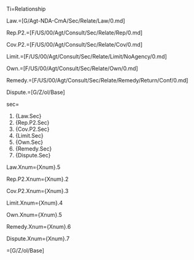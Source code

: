 Ti=Relationship

Law.=[G/Agt-NDA-CmA/Sec/Relate/Law/0.md]

Rep.P2.=[F/US/00/Agt/Consult/Sec/Relate/Rep/0.md]

Cov.P2.=[F/US/00/Agt/Consult/Sec/Relate/Cov/0.md]

Limit.=[F/US/00/Agt/Consult/Sec/Relate/Limit/NoAgency/0.md]

Own.=[F/US/00/Agt/Consult/Sec/Relate/Own/0.md]

Remedy.=[F/US/00/Agt/Consult/Sec/Relate/Remedy/Return/Conf/0.md]

Dispute.=[G/Z/ol/Base]

sec=<ol><li>{Law.Sec}<li>{Rep.P2.Sec}<li>{Cov.P2.Sec}<li>{Limit.Sec}<li>{Own.Sec}<li>{Remedy.Sec}<li>{Dispute.Sec}</ol>

Law.Xnum={Xnum}.5

Rep.P2.Xnum={Xnum}.2

Cov.P2.Xnum={Xnum}.3

Limit.Xnum={Xnum}.4

Own.Xnum={Xnum}.5

Remedy.Xnum={Xnum}.6

Dispute.Xnum={Xnum}.7

=[G/Z/ol/Base]